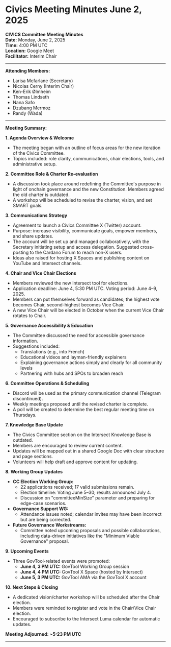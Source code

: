 # Civics Meeting Minutes June 2, 2025

**CIVICS Committee Meeting Minutes**\
**Date:** Monday, June 2, 2025\
**Time:** 4:00 PM UTC\
**Location:** Google Meet\
**Facilitator:** Interim Chair

***

**Attending Members:**

* Larisa Mcfarlane (Secretary)
* Nicolas Cerny (Interim Chair)
* Ken-Erik Ølmheim
* Thomas Lindseth
* Nana Safo
* Dzubang Mermoz
* Randy (Wada)

***

**Meeting Summary:**

**1. Agenda Overview & Welcome**

* The meeting began with an outline of focus areas for the new iteration of the Civics Committee.
* Topics included: role clarity, communications, chair elections, tools, and administrative setup.

**2. Committee Role & Charter Re-evaluation**

* A discussion took place around redefining the Committee's purpose in light of onchain governance and the new Constitution. Members agreed the old charter is outdated.
* A workshop will be scheduled to revise the charter, vision, and set SMART goals.

**3. Communications Strategy**

* Agreement to launch a Civics Committee X (Twitter) account.
* Purpose: increase visibility, communicate goals, empower members, and share updates.
* The account will be set up and managed collaboratively, with the Secretary initiating setup and access delegation. Suggested cross-posting to the Cardano Forum to reach non-X users.
* Ideas also raised for hosting X Spaces and publishing content on YouTube and Intersect channels.

**4. Chair and Vice Chair Elections**

* Members reviewed the new Intersect tool for elections.
* Application deadline: June 4, 5:30 PM UTC. Voting period: June 4–9, 2025.
* Members can put themselves forward as candidates; the highest vote becomes Chair, second-highest becomes Vice Chair.
* A new Vice Chair will be elected in October when the current Vice Chair rotates to Chair.

**5. Governance Accessibility & Education**

* The Committee discussed the need for accessible governance information.
* Suggestions included:
  * Translations (e.g., into French)
  * Educational videos and layman-friendly explainers
  * Explaining governance actions simply and clearly for all community levels
  * Partnering with hubs and SPOs to broaden reach

**6. Committee Operations & Scheduling**

* Discord will be used as the primary communication channel (Telegram discontinued).
* Weekly meetings proposed until the revised charter is complete.
* A poll will be created to determine the best regular meeting time on Thursdays.

**7. Knowledge Base Update**

* The Civics Committee section on the Intersect Knowledge Base is outdated.
* Members are encouraged to review current content.
* Updates will be mapped out in a shared Google Doc with clear structure and page sections.
* Volunteers will help draft and approve content for updating.

**8. Working Group Updates**

* **CC Election Working Group:**
  * 22 applications received; 17 valid submissions remain.
  * Election timeline: Voting June 5–30; results announced July 4.
  * Discussion on "committeeMinSize" parameter and preparing for edge-case scenarios.
* **Governance Support WG:**
  * Attendance issues noted; calendar invites may have been incorrect but are being corrected.
* **Future Governance Workstreams:**
  * Committee noted upcoming proposals and possible collaborations, including data-driven initiatives like the "Minimum Viable Governance" proposal.

**9. Upcoming Events**

* Three GovTool-related events were promoted:
  * **June 4, 3 PM UTC:** GovTool Working Group session
  * **June 4, 4 PM UTC:** GovTool X Space (hosted by Intersect)
  * **June 5, 3 PM UTC:** GovTool AMA via the GovTool X account

**10. Next Steps & Closing**

* A dedicated vision/charter workshop will be scheduled after the Chair election.
* Members were reminded to register and vote in the Chair/Vice Chair election.
* Encouraged to subscribe to the Intersect Luma calendar for automatic updates.

**Meeting Adjourned: \~5:23 PM UTC**

***

